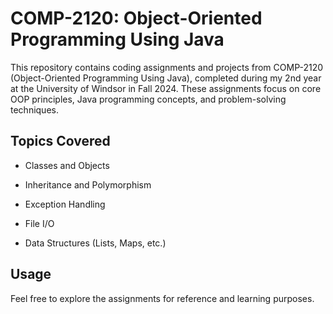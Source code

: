 # COMP-2120: Object-Oriented Programming Using Java

This repository contains coding assignments and projects from COMP-2120 (Object-Oriented Programming Using Java), completed during my 2nd year at the University of Windsor in Fall 2024. These assignments focus on core OOP principles, Java programming concepts, and problem-solving techniques.

## Topics Covered
- Classes and Objects

- Inheritance and Polymorphism

- Exception Handling
  
- File I/O
  
- Data Structures (Lists, Maps, etc.)

## Usage

Feel free to explore the assignments for reference and learning purposes.
